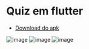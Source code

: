 # Quiz em flutter

- [Download do apk](https://github.com/LeonardoMass/quizGame/raw/main/quizGame.apk)


![image](https://user-images.githubusercontent.com/91036587/213034465-38322a86-64b9-49d1-9b21-7c97e64fb998.png)
![image](https://user-images.githubusercontent.com/91036587/213034839-263b37aa-038c-4a93-a0ce-6fbd32aeb6ec.png)
![image](https://user-images.githubusercontent.com/91036587/213034885-1b9c91b2-fe00-4455-8238-0c0b834460bf.png)

